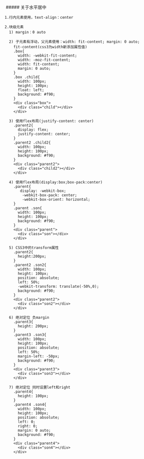   ##### 关于水平居中   
  
    1.行内元素使用，text-align：center
    
    2.块级元素
      1) margin：0 auto
      
      2) 子元素有浮动，父元素使用：width: fit-content; margin: 0 auto;
        fit-content(css3为width新添加属性值)
        .box{
          width: -webkit-fit-content;
          width: -moz-fit-content;
          width: fit-content;
          margin: 0 auto;
        }
        .box .child{
          width: 100px;
          height: 100px;
          float: left;
          background: #f90;
        }
        <div class="box">
          <div class="child"></div>
        </div>
        
      3) 使用flex布局(justify-content: center)
        .parent2{
          display: flex;
          justify-content: center;
        }
        .parent2 .child2{
          width: 100px;
          height: 100px;
          background: #f90;
        }
        <div class="parent2">
          <div class="child2"></div>
        </div>
        
      4) 使用flex布局(display:box;box-pack:center)
        .parent{
           display: -webkit-box;
            -webkit-box-pack: center;
            -webkit-box-orient: horizontal;
        }
        .parent .son{
          width: 100px;
          height: 100px;
          background: #f90;
        }
        <div class="parent">
          <div class="son"></div>
        </div>
        
      5) CSS3中的transform属性
        .parent2{
          height:200px;
        }
        .parent2 .son2{
          width: 100px;
          height: 100px;
          position: absolute;
          left: 50%;
          -webkit-transform: translate(-50%,0);
          background: #f90;
        }
        <div class="parent2">
          <div class="son2"></div>
        </div>
        
      6) 绝对定位 负margin
        .parent3{
          height: 200px;
        }
        .parent3 .son3{
          width: 100px;
          height: 100px;
          position: absolute;
          left: 50%;
          margin-left: -50px;
          background: #f90;
        }
        <div class="parent3">
          <div class="son3"></div>
        </div>
        
      7) 绝对定位 同时设置left和right
        .parent4{
          height: 100px;
        }
        .parent4 .son4{
          width: 100px;
          height: 100px;
          position: absolute;
          left: 0;
          right: 0;
          margin: 0 auto;
          background: #f90;
        }
        <div class="parent4">
          <div class="son4"></div>
        </div>
